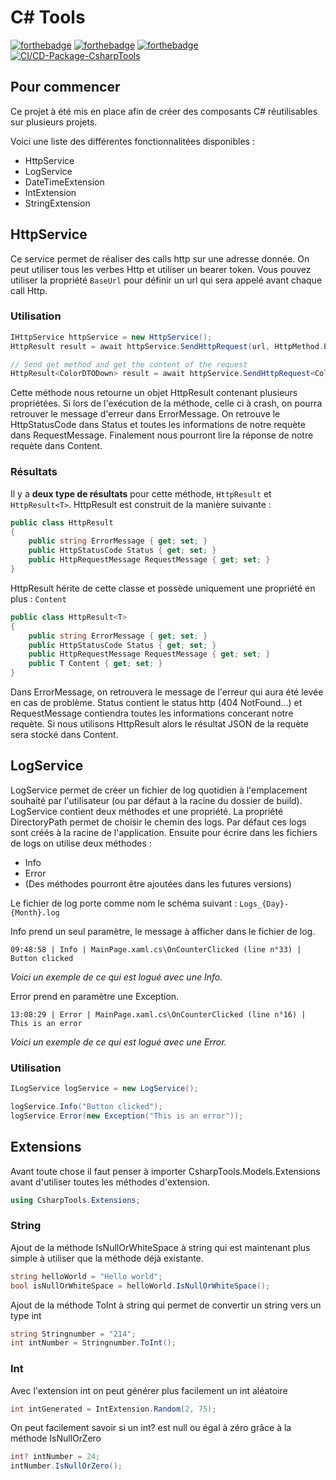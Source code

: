 # C# Tools

[![forthebadge](https://img.shields.io/nuget/v/ThomasBernard.CsharpTools)](https://www.nuget.org/packages/ThomasBernard.CsharpTools/)
[![forthebadge](https://img.shields.io/nuget/dt/ThomasBernard.CsharpTools)](https://www.nuget.org/packages/ThomasBernard.CsharpTools/)
[![forthebadge](https://img.shields.io/github/languages/code-size/DevIceCorp/CsharpTools)](https://www.nuget.org/packages/ThomasBernard.CsharpTools/)
[![CI/CD-Package-CsharpTools](https://github.com/DevIceCorp/CsharpTools/actions/workflows/dotnet.yml/badge.svg)](https://github.com/DevIceCorp/CsharpTools/actions/workflows/dotnet.yml)

## Pour commencer

Ce projet à été mis en place afin de créer des composants C# réutilisables sur plusieurs projets.

Voici une liste des différentes fonctionnalitées disponibles :
  - HttpService
  - LogService
  - DateTimeExtension
  - IntExtension
  - StringExtension



## HttpService

Ce service permet de réaliser des calls http sur une adresse donnée. On peut utiliser tous les verbes Http et utiliser un bearer token.
Vous pouvez utiliser la propriété `BaseUrl` pour définir un url qui sera appelé avant chaque call Http.

### Utilisation
```C#
IHttpService httpService = new HttpService();
HttpResult result = await httpService.SendHttpRequest(url, HttpMethod.Post, body); 

// Send get method and get the content of the request
HttpResult<ColorDTODown> result = await httpService.SendHttpRequest<ColorDTODown>(url, HttpMethod.Get); 
```

Cette méthode nous retourne un objet HttpResult contenant plusieurs propriétées. Si lors de l'exécution de la méthode, celle ci à crash, on pourra retrouver le message d'erreur dans ErrorMessage. On retrouve le HttpStatusCode dans Status et toutes les informations de notre requète dans RequestMessage. Finalement nous pourront lire la réponse de notre requète dans Content.

### Résultats

Il y a **deux type de résultats** pour cette méthode, `HttpResult` et `HttpResult<T>`. HttpResult est construit de la manière suivante :
  
```C#
public class HttpResult
{
    public string ErrorMessage { get; set; }
    public HttpStatusCode Status { get; set; }
    public HttpRequestMessage RequestMessage { get; set; }
}
```

HttpResult<T> hérite de cette classe et possède uniquement une propriété en plus : `Content`
  
```C#
public class HttpResult<T>
{
    public string ErrorMessage { get; set; }
    public HttpStatusCode Status { get; set; }
    public HttpRequestMessage RequestMessage { get; set; }
    public T Content { get; set; }
}
```

Dans ErrorMessage, on retrouvera le message de l'erreur qui aura été levée en cas de problème. Status contient le status http (404 NotFound...) et RequestMessage contiendra toutes les informations concerant notre requète. Si nous utilisons HttpResult<T> alors le résultat JSON de la requète sera stocké dans Content.

  
  
  
## LogService

LogService permet de créer un fichier de log quotidien à l'emplacement souhaité par l'utilisateur (ou par défaut à la racine du dossier de build). LogService contient deux méthodes et une propriété. La propriété DirectoryPath permet de choisir le chemin des logs. Par défaut ces logs sont créés à la racine de l'application. Ensuite pour écrire dans les fichiers de logs on utilise deux méthodes : 
  - Info 
  - Error
  - (Des méthodes pourront être ajoutées dans les futures versions)

Le fichier de log porte comme nom le schéma suivant : `Logs_{Day}-{Month}.log `

Info prend un seul paramètre, le message à afficher dans le fichier de log.

` 09:48:58 | Info | MainPage.xaml.cs\OnCounterClicked (line n°33) | Button clicked `

*Voici un exemple de ce qui est logué avec une Info.*

Error prend en paramètre une Exception.

` 13:08:29 | Error | MainPage.xaml.cs\OnCounterClicked (line n°16) | This is an error `

*Voici un exemple de ce qui est logué avec une Error.*

### Utilisation

```C#
ILogService logService = new LogService();

logService.Info("Button clicked");
logService.Error(new Exception("This is an error"));
```

## Extensions
  
  Avant toute chose il faut penser à importer CsharpTools.Models.Extensions avant d'utiliser toutes les méthodes d'extension.
  
  ```C#
  using CsharpTools.Extensions;
  ```
 
  ### String
  
  Ajout de la méthode IsNullOrWhiteSpace à string qui est maintenant plus simple à utiliser que la méthode déjà existante.
  ```C#
  string helloWorld = "Hello world";
  bool isNullOrWhiteSpace = helloWorld.IsNullOrWhiteSpace();
  ```
  
  Ajout de la méthode ToInt à string qui permet de convertir un string vers un type int
  ```C#
  string Stringnumber = "214";
  int intNumber = Stringnumber.ToInt();
  ```
  
  ### Int
  
  Avec l'extension int on peut générer plus facilement un int aléatoire
  ```C#
  int intGenerated = IntExtension.Random(2, 75);
  ```
  
  On peut facilement savoir si un int? est null ou égal à zéro grâce à la méthode IsNullOrZero
  ```C#
  int? intNumber = 24;
  intNumber.IsNullOrZero();
  ```
  
  
  



